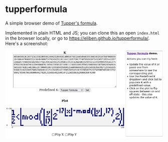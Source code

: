 # tupperformula

A simple browser demo of [Tupper's formula](https://en.wikipedia.org/wiki/Tupper%27s_self-referential_formula).

Implemented in plain HTML and JS; you can clone this an open `index.html`
in the browser locally, or go to https://eliben.github.io/tupperformula/.
Here's a screenshot:

![Screnshot](/doc/screenshot.png)




